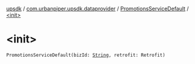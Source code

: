 [upsdk](../../index.md) / [com.urbanpiper.upsdk.dataprovider](../index.md) / [PromotionsServiceDefault](index.md) / [&lt;init&gt;](./-init-.md)

# &lt;init&gt;

`PromotionsServiceDefault(bizId: `[`String`](https://kotlinlang.org/api/latest/jvm/stdlib/kotlin/-string/index.html)`, retrofit: Retrofit)`